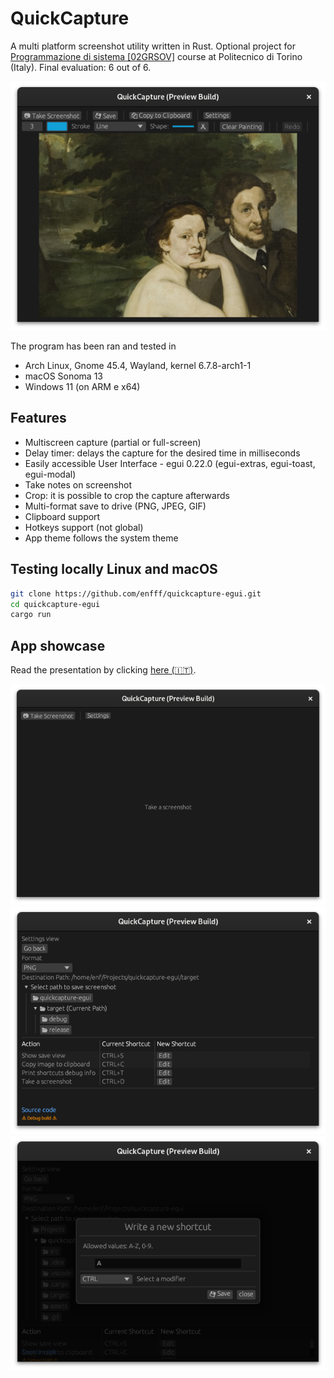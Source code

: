 # QuickCapture
A multi platform screenshot utility written in Rust. 
Optional project for [Programmazione di sistema [02GRSOV]](https://didattica.polito.it/pls/portal30/gap.pkg_guide.viewGap?p_cod_ins=02GRSOV&p_a_acc=2023&p_header=S&p_lang=IT&multi=N) course at Politecnico di Torino (Italy). Final evaluation: 6 out of 6.

![home_view](readme_assets/homeII.png)

The program has been ran and tested in
- Arch Linux, Gnome 45.4, Wayland, kernel 6.7.8-arch1-1
- macOS Sonoma 13
- Windows 11 (on ARM e x64)

## Features
- Multiscreen capture (partial or full-screen)
- Delay timer: delays the capture for the desired time in milliseconds
- Easily accessible User Interface - egui 0.22.0 (egui-extras, egui-toast, egui-modal)
- Take notes on screenshot
- Crop: it is possible to crop the capture afterwards
- Multi-format save to drive (PNG, JPEG, GIF)
- Clipboard support
- Hotkeys support (not global)
- App theme follows the system theme


## Testing locally Linux and macOS

``` bash
git clone https://github.com/enfff/quickcapture-egui.git
cd quickcapture-egui
cargo run
```

## App showcase

Read the presentation by clicking [here (🇮🇹)](readme_assets/presentazione.pdf).

![home_view](readme_assets/homeI.png)
![settings_view](readme_assets/settingsI.png)
![settings_view](readme_assets/settingsII.png)